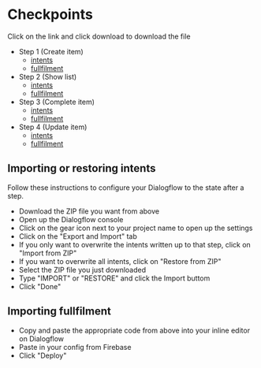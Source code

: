 # Checkpoints

Click on the link and click download to download the file

- Step 1 (Create item)
    - [intents](./code/intents/intents.step.1.zip)
    - [fullfilment](./code/functions/index.step.1.js)
- Step 2 (Show list)
    - [intents](./code/intents/intents.step.2.zip)
    - [fullfilment](./code/functions/index.step.2.js)
- Step 3 (Complete item)
    - [intents](./code/intents/intents.step.3.zip)
    - [fullfilment](./code/functions/index.step.3.js)
- Step 4 (Update item)
    - [intents](./code/intents/intents.step.4.zip)
    - [fullfilment](./code/functions/index.step.4.js)

## Importing or restoring intents

Follow these instructions to configure your Dialogflow to the state after a step.

- Download the ZIP file you want from above
- Open up the Dialogflow console
- Click on the gear icon next to your project name to open up the settings
- Click on the "Export and Import" tab
- If you only want to overwrite the intents written up to that step, click on "Import from ZIP"
- If you want to overwrite all intents, click on "Restore from ZIP"
- Select the ZIP file you just downloaded
- Type "IMPORT" or "RESTORE" and click the Import buttom
- Click "Done"

## Importing fullfilment

- Copy and paste the appropriate code from above into your inline editor on Dialogflow
- Paste in your config from Firebase
- Click "Deploy"
